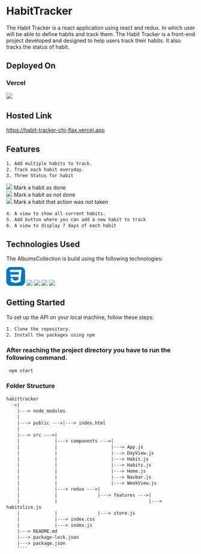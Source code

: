 # HabitTracker

The Habit Tracker is a react application using react and redux. In which user will be able to define habits and track them. The Habit Tracker is a front-end project developed and designed to help users track their habits. It also tracks the status of habit.

## Deployed On
### Vercel
<img src="https://github.com/AdityaLambat/skill-icons/blob/main/icons/Vercel-Dark.svg" width="50">

## Hosted Link
https://habit-tracker-chi-flax.vercel.app

## Features
```
1. Add multiple habits to track.
2. Track each habit everyday.
3. Three Status for habit
```
<img src="https://cdn-icons-png.flaticon.com/128/190/190411.png" width="15"> Mark a habit as done<br>
<img src="https://cdn-icons-png.flaticon.com/128/1828/1828843.png" width="15"> Mark a habit as not done<br>
<img src="https://cdn-icons-png.flaticon.com/128/1828/1828899.png" width="15"> Mark a habit that action was not taken   

```
4. A view to show all current habits.
5. Add button where you can add a new habit to track
6. A view to display 7 days of each habit
```
## Technologies Used

The AlbumsCollection is build using the following technologies:

<p>
  <img src="https://github.com/tandpfun/skill-icons/raw/main/icons/CSS.svg" alt="CSS Icon" width="50">
  <img src="https://github.com/AdityaLambat/skill-icons/raw/main/icons/JavaScript.svg" width="50">
  <img src="https://github.com/AdityaLambat/skill-icons/blob/main/icons/React-Dark.svg" width="50">
  <img src="https://github.com/AdityaLambat/skill-icons/blob/main/icons/Bootstrap.svg" width="50">
  <img src="https://github.com/AdityaLambat/skill-icons/blob/main/icons/Redux.svg" width="50">
</p>

## Getting Started

To set up the API on your local machine, follow these steps:
````
1. Clone the repository.
2. Install the packages using npm
````

### After reaching the project directory you have to run the following command.
````
 npm start
````

### Folder Structure

````
habittracker
  ->|           
    |---> node_modules 
    |                  
    |---> public --->|---> index.html
    |
    |---> src --->|
    |             |---> components --->|
    |             |                    |---> App.js
    |             |                    |---> DayView.js
    |             |                    |---> Habit.js
    |             |                    |---> Habits.js
    |             |                    |---> Home.js
    |             |                    |---> Navbar.js
    |             |                    |---> WeekView.js
    |             |---> redux --->|
    |             |               |---> features --->|
    |             |                                  |---> habitslice.js
    |             |               |---> store.js
    |             |---> index.css
    |             |---> index.js
    |---> README.md
    |---> package-lock.json
    |---> package.json
    ````
